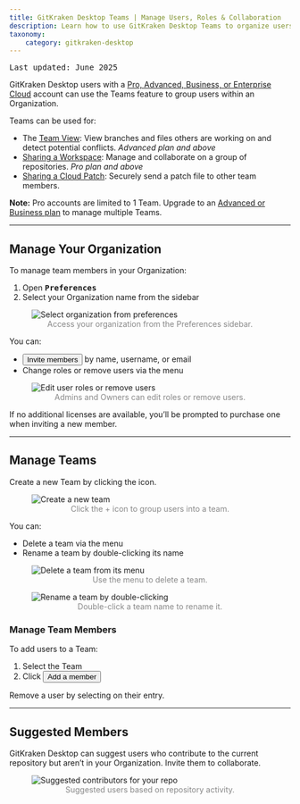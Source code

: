 ```yaml
---
title: GitKraken Desktop Teams | Manage Users, Roles & Collaboration
description: Learn how to use GitKraken Desktop Teams to organize users, manage roles, and collaborate with features like Team View, shared Workspaces, and Cloud Patches.
taxonomy:
    category: gitkraken-desktop
---
```

<kbd>Last updated: June 2025</kbd>

GitKraken Desktop users with a <a href="https://www.gitkraken.com/git-client/pricing?source=help_center&product=gitkraken">Pro, Advanced, Business, or Enterprise Cloud</a> account can use the Teams feature to group users within an Organization.

Teams can be used for:
- The [Team View](/gitkraken-desktop/working-with-repositories/team-view/): View branches and files others are working on and detect potential conflicts. <em>Advanced plan and above</em>
- [Sharing a Workspace](/gitkraken-desktop/workspaces/#create-a-cloud-workspace): Manage and collaborate on a group of repositories. <em>Pro plan and above</em>
- [Sharing a Cloud Patch](/gitkraken-desktop/experimental-features): Securely send a patch file to other team members.

<div class='callout callout--basic'>
  <p><strong>Note:</strong> Pro accounts are limited to 1 Team. Upgrade to an <a href="https://gitkraken.dev/subscription?source=help_center&product=gitkraken">Advanced or Business plan</a> to manage multiple Teams.</p>
</div>

***

## Manage Your Organization

To manage team members in your Organization:
1. Open <kbd><strong>Preferences</strong></kbd>
2. Select your Organization name from the sidebar

<figure>
  <img src="/wp-content/uploads/organization-2025-2.png" class="help-center-img img-bordered" alt="Select organization from preferences">
  <figcaption style="text-align:center; color:#888">Access your organization from the Preferences sidebar.</figcaption>
</figure>

You can:
- <button class="button button--success button--ui button--nolink">Invite members</button> by name, username, or email
- Change roles or remove users via the <i class="fas fa-ellipsis-h"></i> menu

<figure>
  <img src="/wp-content/uploads/edit-users-2025.png" class="help-center-img img-bordered" alt="Edit user roles or remove users">
  <figcaption style="text-align:center; color:#888">Admins and Owners can edit roles or remove users.</figcaption>
</figure>

If no additional licenses are available, you’ll be prompted to purchase one when inviting a new member.

***

## Manage Teams

Create a new Team by clicking the <i class="fas fa-plus-square" style="color:green"></i> icon.

<figure>
  <img src="/wp-content/uploads/add-team-2025-2.png" class="help-center-img img-bordered" alt="Create a new team">
  <figcaption style="text-align:center; color:#888">Click the + icon to group users into a team.</figcaption>
</figure>

You can:
- Delete a team via the <i class="fas fa-ellipsis-h"></i> menu
- Rename a team by double-clicking its name

<figure>
  <img src="/wp-content/uploads/delete-team-2025.png" class="help-center-img img-bordered" alt="Delete a team from its menu">
  <figcaption style="text-align:center; color:#888">Use the menu to delete a team.</figcaption>
</figure>

<figure>
  <img src="/wp-content/uploads/rename-team-2025.png" class="help-center-img img-bordered" alt="Rename a team by double-clicking">
  <figcaption style="text-align:center; color:#888">Double-click a team name to rename it.</figcaption>
</figure>

### Manage Team Members

To add users to a Team:
1. Select the Team
2. Click <button class="button button--success button--ui button--nolink">Add a member</button>

Remove a user by selecting <i class="fas fa-ellipsis-h"></i> on their entry.

***

## Suggested Members

GitKraken Desktop can suggest users who contribute to the current repository but aren’t in your Organization. Invite them to collaborate.

<figure>
  <img src="/wp-content/uploads/suggested-members-2025.png" class="help-center-img img-bordered" alt="Suggested contributors for your repo">
  <figcaption style="text-align:center; color:#888">Suggested users based on repository activity.</figcaption>
</figure>